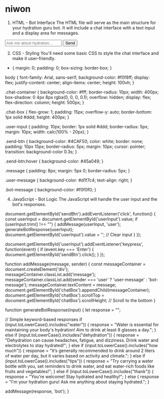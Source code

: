 # niwon

1. HTML - Bot Interface
 The HTML file will serve as the main structure for your hydration guru bot. 
 It will include a chat interface with a text input and a display area for messages.
<!DOCTYPE html>
<html lang="en">
<head>
  <meta charset="UTF-8">
  <meta name="viewport" content="width=device-width, initial-scale=1.0">
  <title>Hydration Guru Bot</title>
  <link rel="stylesheet" href="style.css">
</head>
<body>
  <div class="chat-container">
    <div class="chat-box" id="chatBox">
      <!-- Chat messages will appear here -->
    </div>
    <input type="text" id="userInput" class="user-input" placeholder="Ask me about hydration...">
    <button id="sendBtn" class="send-btn">Send</button>
  </div>

  <script src="app.js"></script>
</body>
</html>




2. CSS - Styling
You'll need some basic CSS to style the chat interface and make it user-friendly.

* {
  margin: 0;
  padding: 0;
  box-sizing: border-box;
}

body {
  font-family: Arial, sans-serif;
  background-color: #f0f8ff;
  display: flex;
  justify-content: center;
  align-items: center;
  height: 100vh;
}

.chat-container {
  background-color: #fff;
  border-radius: 10px;
  width: 400px;
  box-shadow: 0 4px 8px rgba(0, 0, 0, 0.1);
  overflow: hidden;
  display: flex;
  flex-direction: column;
  height: 500px;
}

.chat-box {
  flex-grow: 1;
  padding: 15px;
  overflow-y: auto;
  border-bottom: 1px solid #ddd;
  height: 400px;
}

.user-input {
  padding: 10px;
  border: 1px solid #ddd;
  border-radius: 5px;
  margin: 10px;
  width: calc(100% - 20px);
}

.send-btn {
  background-color: #4CAF50;
  color: white;
  border: none;
  padding: 10px 15px;
  border-radius: 5px;
  margin: 10px;
  cursor: pointer;
  transition: background-color 0.3s;
}

.send-btn:hover {
  background-color: #45a049;
}

.message {
  padding: 8px;
  margin: 5px 0;
  border-radius: 5px;
}

.user-message {
  background-color: #d1f7c4;
  text-align: right;
}

.bot-message {
  background-color: #f0f0f0;
}





4. JavaScript - Bot Logic
The JavaScript will handle the user input and the bot's responses.

document.getElementById('sendBtn').addEventListener('click', function() {
  const userInput = document.getElementById('userInput').value;
  if (userInput.trim() !== "") {
    addMessage(userInput, 'user');
    generateBotResponse(userInput);
    document.getElementById('userInput').value = ''; // Clear input
  }
});

document.getElementById('userInput').addEventListener('keypress', function(event) {
  if (event.key === 'Enter') {
    document.getElementById('sendBtn').click();
  }
});

function addMessage(message, sender) {
  const messageContainer = document.createElement('div');
  messageContainer.classList.add('message');
  messageContainer.classList.add(sender === 'user' ? 'user-message' : 'bot-message');
  messageContainer.textContent = message;
  document.getElementById('chatBox').appendChild(messageContainer);
  document.getElementById('chatBox').scrollTop = document.getElementById('chatBox').scrollHeight; // Scroll to the bottom
}

function generateBotResponse(input) {
  let response = "";
  
  // Simple keyword-based responses
  if (input.toLowerCase().includes("water")) {
    response = "Water is essential for maintaining your body's hydration! Aim to drink at least 8 glasses a day.";
  } else if (input.toLowerCase().includes("dehydration")) {
    response = "Dehydration can cause headaches, fatigue, and dizziness. Drink water and electrolytes to stay hydrated!";
  } else if (input.toLowerCase().includes("how much")) {
    response = "It’s generally recommended to drink around 2 liters of water per day, but it varies based on activity and climate.";
  } else if (input.toLowerCase().includes("tips")) {
    response = "Try carrying a water bottle with you, set reminders to drink water, and eat water-rich foods like fruits and vegetables!";
  } else if (input.toLowerCase().includes("thank")) {
    response = "You're welcome! Stay hydrated and healthy!";
  } else {
    response = "I'm your hydration guru! Ask me anything about staying hydrated.";
  }
  
  addMessage(response, 'bot');
}
